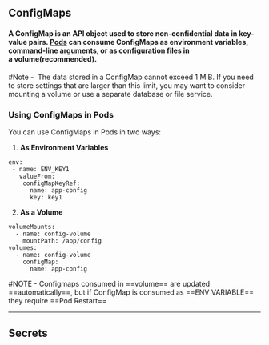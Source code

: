 
## **ConfigMaps**
#### A ConfigMap is an API object used to store non-confidential data in key-value pairs. [Pods](https://kubernetes.io/docs/concepts/workloads/pods/) can consume ConfigMaps as environment variables, command-line arguments, or as configuration files in a volume(recommended).

#Note -  The data stored in a ConfigMap cannot exceed 1 MiB. If you need to store settings that are larger than this limit, you may want to consider mounting a volume or use a separate database or file service.


### **Using ConfigMaps in Pods**

You can use ConfigMaps in Pods in two ways:

1. **As Environment Variables**
```
env:  
 - name: ENV_KEY1  
   valueFrom:    
    configMapKeyRef:       
      name: app-config       
      key: key1
```
    
2. **As a Volume**
```
volumeMounts: 
  - name: config-volume 
    mountPath: /app/config 
volumes: 
  - name: config-volume 
    configMap: 
      name: app-config
```

#NOTE - Configmaps consumed in ==volume== are updated ==automatically==, but if ConfigMap is consumed as ==ENV VARIABLE== they require ==Pod Restart==

---
## **Secrets**
